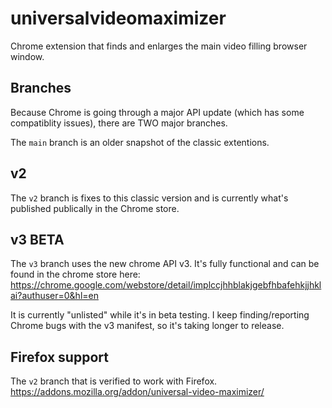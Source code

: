 # universalvideomaximizer
Chrome extension that finds and enlarges the main video filling browser window.

## Branches
Because Chrome is going through a major API update (which has some compatiblity issues), there are TWO major branches.

The `main` branch is an older snapshot of the classic extentions. 

## v2 
The `v2` branch is fixes to this classic version and
is currently what's published publically in the Chrome store.

## v3 BETA
The `v3` branch uses the new chrome API v3. 
It's fully functional and can be found in the chrome store here:
https://chrome.google.com/webstore/detail/implccjhhblakjgebfhbafehkjjhklai?authuser=0&hl=en

It is currently "unlisted" while it's in beta testing. I keep finding/reporting Chrome bugs with the v3 manifest, so it's taking longer to release.


## Firefox support
The `v2` branch that is verified to work with Firefox.
https://addons.mozilla.org/addon/universal-video-maximizer/

